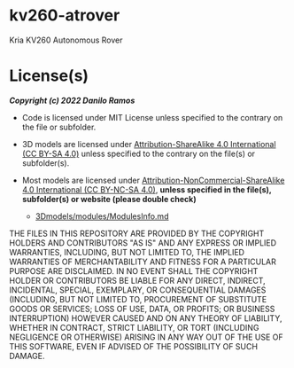 # kv260-atrover
Kria KV260 Autonomous Rover



# License(s)

***Copyright (c) 2022 Danilo Ramos***

- Code is licensed under MIT License unless specified to the contrary on the file or subfolder.

- 3D models are licensed under [Attribution-ShareAlike 4.0 International (CC BY-SA 4.0)](https://creativecommons.org/licenses/by-sa/4.0/) unless specified to the contrary on the file(s) or subfolder(s).

- Most models are licensed under [Attribution-NonCommercial-ShareAlike 4.0 International (CC BY-NC-SA 4.0)](https://creativecommons.org/licenses/by-nc-sa/4.0/), **unless specified in the file(s), subfolder(s) or website (please double check)**
  - [3Dmodels/modules/ModulesInfo.md](3Dmodels/modules/ModulesInfo.md)

THE FILES IN THIS REPOSITORY ARE PROVIDED BY THE COPYRIGHT HOLDERS AND CONTRIBUTORS "AS IS" AND ANY EXPRESS OR IMPLIED WARRANTIES, INCLUDING, BUT NOT LIMITED TO, THE IMPLIED WARRANTIES OF MERCHANTABILITY AND FITNESS FOR A PARTICULAR PURPOSE ARE DISCLAIMED. IN NO EVENT SHALL THE COPYRIGHT HOLDER OR CONTRIBUTORS BE LIABLE FOR ANY DIRECT, INDIRECT, INCIDENTAL, SPECIAL, EXEMPLARY, OR CONSEQUENTIAL DAMAGES (INCLUDING, BUT NOT LIMITED TO, PROCUREMENT OF SUBSTITUTE GOODS OR SERVICES; LOSS OF USE, DATA, OR PROFITS; OR BUSINESS INTERRUPTION) HOWEVER CAUSED AND ON ANY THEORY OF LIABILITY, WHETHER IN CONTRACT, STRICT LIABILITY, OR TORT (INCLUDING NEGLIGENCE OR OTHERWISE) ARISING IN ANY WAY OUT OF THE USE OF THIS SOFTWARE, EVEN IF ADVISED OF THE POSSIBILITY OF SUCH DAMAGE.

